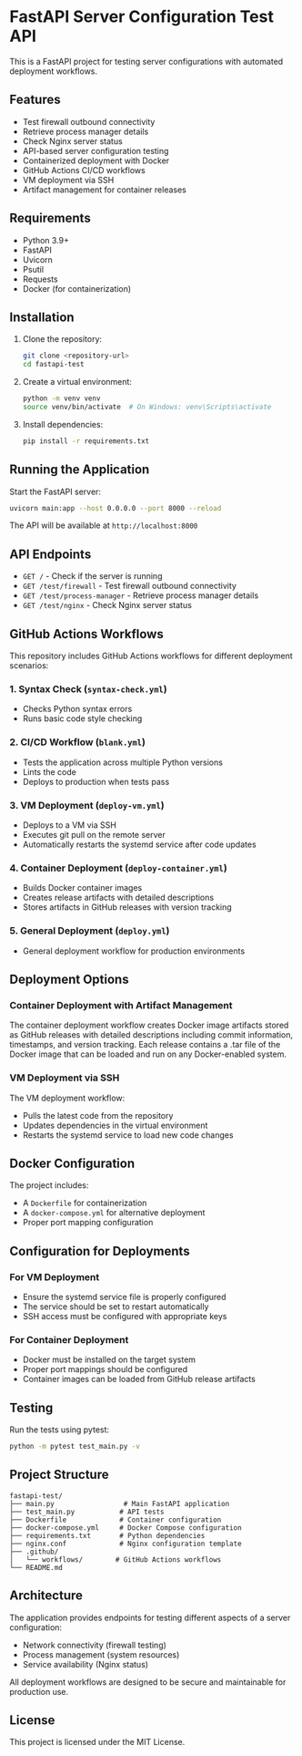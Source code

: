 # FastAPI Server Configuration Test API

This is a FastAPI project for testing server configurations with automated deployment workflows.

## Features

- Test firewall outbound connectivity
- Retrieve process manager details
- Check Nginx server status
- API-based server configuration testing
- Containerized deployment with Docker
- GitHub Actions CI/CD workflows
- VM deployment via SSH
- Artifact management for container releases

## Requirements

- Python 3.9+
- FastAPI
- Uvicorn
- Psutil
- Requests
- Docker (for containerization)

## Installation

1. Clone the repository:
   ```bash
   git clone <repository-url>
   cd fastapi-test
   ```

2. Create a virtual environment:
   ```bash
   python -m venv venv
   source venv/bin/activate  # On Windows: venv\Scripts\activate
   ```

3. Install dependencies:
   ```bash
   pip install -r requirements.txt
   ```

## Running the Application

Start the FastAPI server:
```bash
uvicorn main:app --host 0.0.0.0 --port 8000 --reload
```

The API will be available at `http://localhost:8000`

## API Endpoints

- `GET /` - Check if the server is running
- `GET /test/firewall` - Test firewall outbound connectivity
- `GET /test/process-manager` - Retrieve process manager details
- `GET /test/nginx` - Check Nginx server status

## GitHub Actions Workflows

This repository includes GitHub Actions workflows for different deployment scenarios:

### 1. Syntax Check (`syntax-check.yml`)
- Checks Python syntax errors
- Runs basic code style checking

### 2. CI/CD Workflow (`blank.yml`)
- Tests the application across multiple Python versions
- Lints the code
- Deploys to production when tests pass

### 3. VM Deployment (`deploy-vm.yml`)
- Deploys to a VM via SSH
- Executes git pull on the remote server
- Automatically restarts the systemd service after code updates

### 4. Container Deployment (`deploy-container.yml`)
- Builds Docker container images
- Creates release artifacts with detailed descriptions
- Stores artifacts in GitHub releases with version tracking

### 5. General Deployment (`deploy.yml`)
- General deployment workflow for production environments

## Deployment Options

### Container Deployment with Artifact Management

The container deployment workflow creates Docker image artifacts stored as GitHub releases with detailed descriptions including commit information, timestamps, and version tracking. Each release contains a .tar file of the Docker image that can be loaded and run on any Docker-enabled system.

### VM Deployment via SSH

The VM deployment workflow:
- Pulls the latest code from the repository
- Updates dependencies in the virtual environment
- Restarts the systemd service to load new code changes

## Docker Configuration

The project includes:
- A `Dockerfile` for containerization
- A `docker-compose.yml` for alternative deployment
- Proper port mapping configuration

## Configuration for Deployments

### For VM Deployment
- Ensure the systemd service file is properly configured
- The service should be set to restart automatically
- SSH access must be configured with appropriate keys

### For Container Deployment
- Docker must be installed on the target system
- Proper port mappings should be configured
- Container images can be loaded from GitHub release artifacts

## Testing

Run the tests using pytest:
```bash
python -m pytest test_main.py -v
```

## Project Structure

```
fastapi-test/
├── main.py                 # Main FastAPI application
├── test_main.py           # API tests
├── Dockerfile             # Container configuration
├── docker-compose.yml     # Docker Compose configuration
├── requirements.txt       # Python dependencies
├── nginx.conf             # Nginx configuration template
├── .github/
│   └── workflows/        # GitHub Actions workflows
└── README.md
```

## Architecture

The application provides endpoints for testing different aspects of a server configuration:
- Network connectivity (firewall testing)
- Process management (system resources)
- Service availability (Nginx status)

All deployment workflows are designed to be secure and maintainable for production use.

## License

This project is licensed under the MIT License.